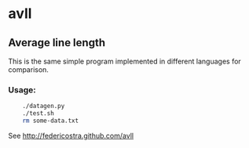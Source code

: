 avll
====

Average line length
-------------------

This is the same simple program implemented in different languages for comparison.

### Usage: ###

```bash
    ./datagen.py
    ./test.sh
    rm some-data.txt
```

See http://federicostra.github.com/avll
